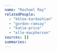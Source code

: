 ```yaml
---
name: "Rachael Ray"
relatedPeople:
  - "khloe-kardashian"
  - "gordon-ramsay"
  - "katie-price"
  - "elle-macpherson"
sources: []
summaries:
---
```


